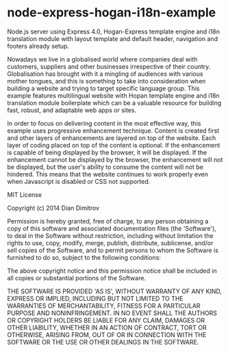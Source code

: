 node-express-hogan-i18n-example
===============================

Node.js server using Express 4.0, Hogan-Express template engine and i18n translation module with layout template and default header, navigation and footers already setup.

Nowadays we live in a globalised world where companies deal with customers, suppliers and other businesses irrespective of their country. Globalisation has brought with it a mingling of audiences with various mother tongues, and this is something to take into consideration when building a website and trying to target specific language group. This example features multilingual website with Hopan template engine and i18n translation module boilerplate which can be a valuable resource for building fast, robust, and adaptable web apps or sites.

In order to focus on delivering content in the most effective way, this example uses progressive enhancement technique. Content is created first and other layers of enhancements are layered on top of the website. Each layer of coding placed on top of the content is optional. If the enhancement is capable of being displayed by the browser, it will be displayed. If the enhancement cannot be displayed by the browser, the enhancement will not be displayed, but the user's ability to consume the content will not be hindered. This means that the website continues to work properly even when Javascript is disabled or CSS not supported.


MIT License

Copyright (c) 2014 Dian Dimitrov

Permission is hereby granted, free of charge, to any person obtaining a copy of this software and associated documentation files (the 'Software'), to deal in the Software without restriction, including without limitation the rights to use, copy, modify, merge, publish, distribute, sublicense, and/or sell copies of the Software, and to permit persons to whom the Software is furnished to do so, subject to the following conditions:

The above copyright notice and this permission notice shall be included in all copies or substantial portions of the Software.

THE SOFTWARE IS PROVIDED 'AS IS', WITHOUT WARRANTY OF ANY KIND, EXPRESS OR IMPLIED, INCLUDING BUT NOT LIMITED TO THE WARRANTIES OF MERCHANTABILITY, FITNESS FOR A PARTICULAR PURPOSE AND NONINFRINGEMENT. IN NO EVENT SHALL THE AUTHORS OR COPYRIGHT HOLDERS BE LIABLE FOR ANY CLAIM, DAMAGES OR OTHER LIABILITY, WHETHER IN AN ACTION OF CONTRACT, TORT OR OTHERWISE, ARISING FROM, OUT OF OR IN CONNECTION WITH THE SOFTWARE OR THE USE OR OTHER DEALINGS IN THE SOFTWARE.
